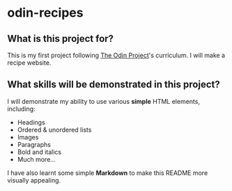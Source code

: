 # odin-recipes

## What is this project for? 

This is my first project following [The Odin Project](https://www.theodinproject.com)'s curriculum. I will make a recipe website.

## What skills will be demonstrated in this project?

I will demonstrate my ability to use various **simple** HTML elements, including:

* Headings
* Ordered & unordered lists
* Images
* Paragraphs
* Bold and italics
* Much more...

I have also learnt some simple __Markdown__ to make this README more visually appealing.
